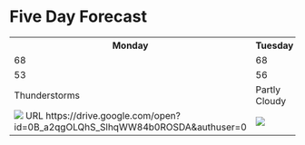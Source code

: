 <!DOCTYPE html>
<html>
<head>
	<title>CSS Table Styling</title>
	<link rel="stylesheet" type="text/css" href="project8style.css">
	</head>	
  <body>
  
  <h1>Five Day Forecast</h1>
  
  <table>
  <tr>
  <th>Monday</th>
  <th>Tuesday</th>
  <th>Wednesday</th>
  <th>Thursday</th>
  <th>Friday</th>
  </tr>
  
  <tr>
  <td class="red">68</td>
  <td class="red">68</td>
  <td class="red">70</td>
  <td class="red">73</td>
  <td class="red">62</td>
  </tr>
  
  <tr>
  <td class="blue">53</td>
  <td class="blue">56</td>
  <td class="blue">52</td>
  <td class="blue">58</td>
  <td class="blue">50</td>
  </tr>
  
  <tr>
  <td>Thunderstorms</td>
  <td>Partly Cloudy</td>
  <td>Chance of Rain</td>
  <td>Clear</td>
  <td>Windy</td>
  </tr>
  
  <tr>
  <td><img src="tstorms.jpg"><?xml version="1.0" encoding="UTF-8"?>
<!DOCTYPE plist PUBLIC "-//Apple//DTD PLIST 1.0//EN" "http://www.apple.com/DTDs/PropertyList-1.0.dtd">
<plist version="1.0">
<dict>
	<key>URL</key>
	<string>https://drive.google.com/open?id=0B_a2qgOLQhS_SlhqWW84b0ROSDA&amp;authuser=0</string>
</dict>
</plist>

  </td>
  <td><img src="pcloudy.jpg">
  </td>
  <td><img src="chancerain.jpg">
  </td>
  <td><img src="clear.jpg">
  </td>
  <td><img src="windy.jpg">
  </td>
  </tr>

</table>

</body>

</html>
